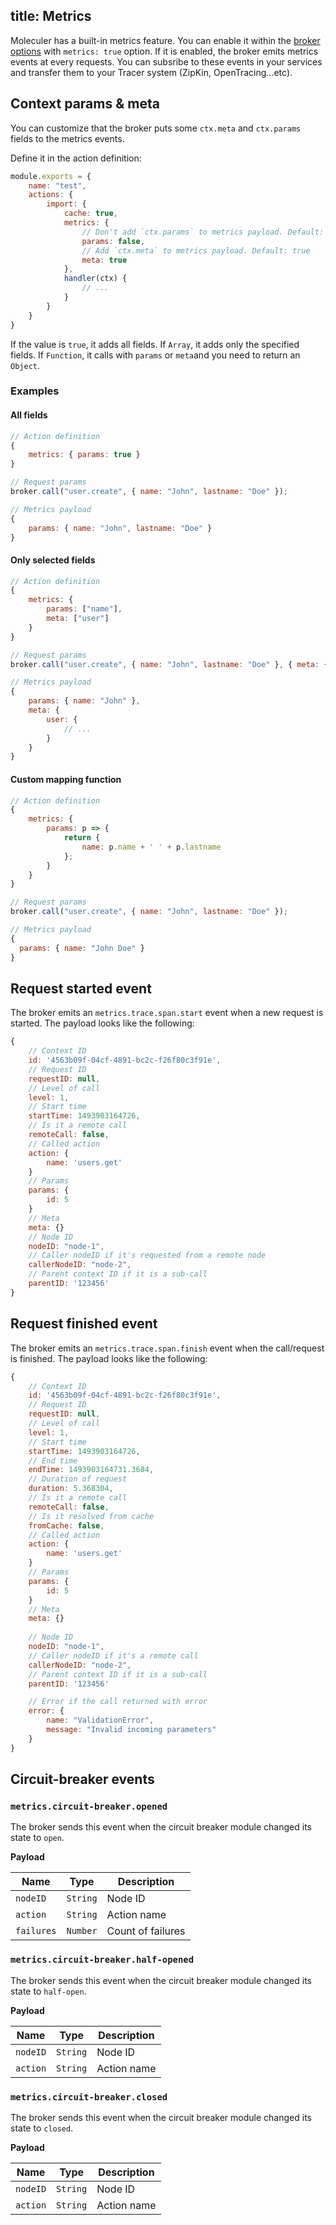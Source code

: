title: Metrics
---
Moleculer has a built-in metrics feature. You can enable it within the [broker options](broker.html#Constructor-options) with `metrics: true` option.
If it is enabled, the broker emits metrics events at every requests. You can subsribe to these events in your services and transfer them to your Tracer system (ZipKin, OpenTracing...etc).

## Context params & meta
You can customize that the broker puts some `ctx.meta` and `ctx.params` fields to the metrics events.

Define it in the action definition:
```js
module.exports = {
    name: "test",
    actions: {
        import: {
            cache: true,
            metrics: {
                // Don't add `ctx.params` to metrics payload. Default: false
                params: false,
                // Add `ctx.meta` to metrics payload. Default: true
                meta: true
            },
            handler(ctx) {
                // ...
            }
        }
    }
}
```

If the value is `true`, it adds all fields. If `Array`, it adds only the specified fields. If `Function`, it calls with `params` or `meta`and you need to return an `Object`.

### Examples

#### All fields

```js
// Action definition
{
    metrics: { params: true }
}

// Request params
broker.call("user.create", { name: "John", lastname: "Doe" });

// Metrics payload
{
    params: { name: "John", lastname: "Doe" }
}
```

#### Only selected fields

```js
// Action definition
{
    metrics: { 
        params: ["name"],
        meta: ["user"]
    }
}

// Request params
broker.call("user.create", { name: "John", lastname: "Doe" }, { meta: { user } });

// Metrics payload
{
    params: { name: "John" },
    meta: {
        user: {
            // ...
        }
    }
}
```

#### Custom mapping function
```js
// Action definition
{
    metrics: { 
        params: p => {
            return { 
                name: p.name + ' ' + p.lastname
            };
        }
    }
}

// Request params
broker.call("user.create", { name: "John", lastname: "Doe" });

// Metrics payload
{
  params: { name: "John Doe" }
}
```

## Request started event
The broker emits an `metrics.trace.span.start` event when a new request is started.
The payload looks like the following:
```js
{
    // Context ID
    id: '4563b09f-04cf-4891-bc2c-f26f80c3f91e',
    // Request ID
    requestID: null,
    // Level of call
    level: 1,
    // Start time
    startTime: 1493903164726,
    // Is it a remote call
    remoteCall: false,
    // Called action
    action: {
        name: 'users.get'
    }
    // Params
    params: {
        id: 5
    }
    // Meta
    meta: {}
    // Node ID
    nodeID: "node-1",
    // Caller nodeID if it's requested from a remote node
    callerNodeID: "node-2",
    // Parent context ID if it is a sub-call
    parentID: '123456'
}
```

## Request finished event
The broker emits an `metrics.trace.span.finish` event when the call/request is finished.
The payload looks like the following:
```js
{
    // Context ID
    id: '4563b09f-04cf-4891-bc2c-f26f80c3f91e',
    // Request ID
    requestID: null,
    // Level of call
    level: 1,
    // Start time
    startTime: 1493903164726,
    // End time
    endTime: 1493903164731.3684,
    // Duration of request
    duration: 5.368304,
    // Is it a remote call
    remoteCall: false,
    // Is it resolved from cache
    fromCache: false,
    // Called action
    action: {
        name: 'users.get'
    }
    // Params
    params: {
        id: 5
    }
    // Meta
    meta: {}
   
    // Node ID
    nodeID: "node-1",
    // Caller nodeID if it's a remote call
    callerNodeID: "node-2",
    // Parent context ID if it is a sub-call
    parentID: '123456'

    // Error if the call returned with error
    error: {
        name: "ValidationError",
        message: "Invalid incoming parameters"
    }
}
```

## Circuit-breaker events

### `metrics.circuit-breaker.opened`
The broker sends this event when the circuit breaker module changed its state to `open`.

**Payload**

| Name | Type | Description |
| ---- | ---- | ----------- |
| `nodeID` | `String` | Node ID |
| `action` | `String` | Action name |
| `failures` | `Number` | Count of failures |


### `metrics.circuit-breaker.half-opened`
The broker sends this event when the circuit breaker module changed its state to `half-open`.

**Payload**

| Name | Type | Description |
| ---- | ---- | ----------- |
| `nodeID` | `String` | Node ID |
| `action` | `String` | Action name |

### `metrics.circuit-breaker.closed`
The broker sends this event when the circuit breaker module changed its state to `closed`.

**Payload**

| Name | Type | Description |
| ---- | ---- | ----------- |
| `nodeID` | `String` | Node ID |
| `action` | `String` | Action name |
